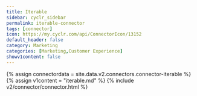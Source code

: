 ```yaml
---
title: Iterable
sidebar: cyclr_sidebar
permalink: iterable-connector
tags: [connector]
icon: https://my.cyclr.com/api/ConnectorIcon/13152
default_header: false
category: Marketing
categories: [Marketing,Customer Experience]
showv1content: false
---
```

{% assign connectordata = site.data.v2.connectors.connector-iterable %}
{% assign v1content = "iterable.md" %}
{% include v2/connector/connector.html %}	